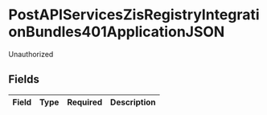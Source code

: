 # PostAPIServicesZisRegistryIntegrationBundles401ApplicationJSON

Unauthorized


## Fields

| Field       | Type        | Required    | Description |
| ----------- | ----------- | ----------- | ----------- |